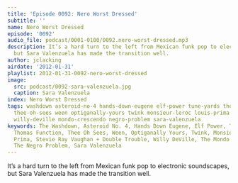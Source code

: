 ```yaml
---
title: 'Episode 0092: Nero Worst Dressed'
subtitle: ''
name: Nero Worst Dressed
episode: '0092'
audio_file: podcast/0001-0100/0092.nero-worst-dressed.mp3
description: It’s a hard turn to the left from Mexican funk pop to electronic soundscapes,
  but Sara Valenzuela has made the transition well.
author: jclacking
airdate: '2012-01-31'
playlist: 2012-01-31-0092-nero-worst-dressed
image:
  src: podcast/0092-sara-valenzuela.jpg
  caption: Sara Valenzuela
index: Nero Worst Dressed
tags: washdown asteroid-no-4 hands-down-eugene elf-power tune-yards thomas-function
  thee-oh-sees ween optiganally-yours twink monsieur-leroc louis-prima stevie-ray-vaughan-double-trouble
  willy-deville mondo-crescendo negro-problem sara-valenzuela
keywords: The Washdown, Asteroid No. 4, Hands Down Eugene, Elf Power, Tune-Yards,
  Thomas Function, Thee Oh Sees, Ween, Optiganally Yours, Twink, Monsieur LeRoc, Louis
  Prima, Stevie Ray Vaughan + Double Trouble, Willy DeVille, The Mondo Crescendo,
  The Negro Problem, Sara Valenzuela
---
```

It’s a hard turn to the left from Mexican funk pop to electronic soundscapes, but Sara Valenzuela has made the transition well.
